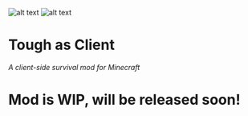![alt text](https://i.imgur.com/ETOlWWC.png)
![alt text](https://i.imgur.com/IUl94Cl.png)
# Tough as Client
*A client-side survival mod for Minecraft*

# Mod is WIP, will be released soon!
